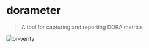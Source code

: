 # dorameter

> A tool for capturing and reporting DORA metrics

![pr-verify](https://github.com/brigonzalez/dorameter/workflows/pr-verify/badge.svg)
